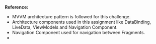 

**Reference:**
* MVVM architecture pattern is followed for this challenge.
* Architecture components used in this assignment like DataBinding, LiveData, ViewModels and Navigation Component.
* Navigation Component used for navigation between Fragments.
* 

